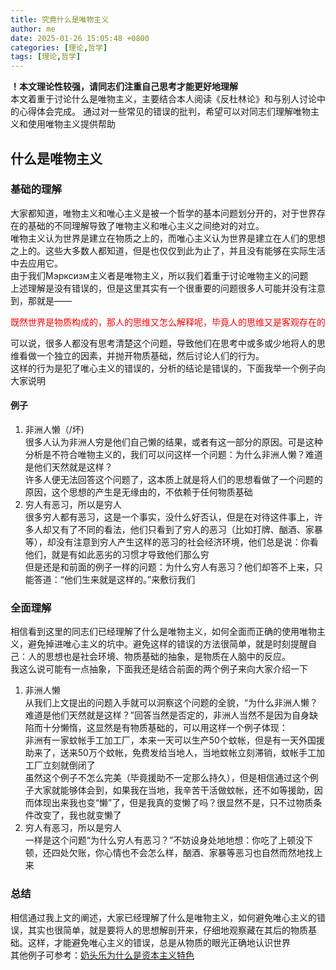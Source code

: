 ```yaml
---
title: 究竟什么是唯物主义
author: me
date: 2025-01-26 15:05:48 +0800
categories: [理论,哲学]
tags: [理论,哲学]
---
```

**！本文理论性较强，请同志们注重自己思考才能更好地理解**<br>
本文着重于讨论什么是唯物主义，主要结合本人阅读《反杜林论》和与别人讨论中的心得体会完成。
通过对一些常见的错误的批判，希望可以对同志们理解唯物主义和使用唯物主义提供帮助
## 什么是唯物主义
### 基础的理解
大家都知道，唯物主义和唯心主义是被一个哲学的基本问题划分开的，对于世界存在的基础的不同理解导致了唯物主义和唯心主义之间绝对的对立。<br>
唯物主义认为世界是建立在物质之上的，而唯心主义认为世界是建立在人们的思想之上的。这些大多数人都知道，但是也仅仅到此为止了，并且没有能够在实际生活中去应用它。<br>
由于我们<span class="lang_russian">Мэрксизм</span>主义者是唯物主义，所以我们着重于讨论唯物主义的问题<br>
上述理解是没有错误的，但是这里其实有一个很重要的问题很多人可能并没有注意到，那就是——<p style = "color : red">既然世界是物质构成的，那人的思维又怎么解释呢，毕竟人的思维又是客观存在的</p>
可以说，很多人都没有思考清楚这个问题，导致他们在思考中或多或少地将人的思维看做一个独立的因素，并抛开物质基础，然后讨论人们的行为。<br>
这样的行为是犯了唯心主义的错误的，分析的结论是错误的，下面我举一个例子向大家说明
#### 例子
1. 非洲人懒（/坏)<br>
很多人认为非洲人穷是他们自己懒的结果，或者有这一部分的原因。可是这种分析是不符合唯物主义的，我们可以问这样一个问题：为什么非洲人懒？难道是他们天然就是这样？<br>
许多人便无法回答这个问题了，这本质上就是将人们的思想看做了一个问题的原因，这个思想的产生是无缘由的，不依赖于任何物质基础
2. 穷人有恶习，所以是穷人<br>
很多穷人都有恶习，这是一个事实，没什么好否认，但是在对待这件事上，许多人却又有了不同的看法，他们只看到了穷人的恶习（比如打牌、酗酒、家暴等），却没有注意到穷人产生这样的恶习的社会经济环境，他们总是说：你看他们，就是有如此恶劣的习惯才导致他们那么穷<br>
但是还是和前面的例子一样的问题：为什么穷人有恶习？他们却答不上来，只能答道：“他们生来就是这样的。”来敷衍我们
### 全面理解
相信看到这里的同志们已经理解了什么是唯物主义，如何全面而正确的使用唯物主义，避免掉进唯心主义的坑中。避免这样的错误的方法很简单，就是时刻提醒自己：人的思想也是社会环境、物质基础的抽象，是物质在人脑中的反应。<br>
我这么说可能有一点抽象，下面我还是结合前面的两个例子来向大家介绍一下
1. 非洲人懒<br>
从我们上文提出的问题入手就可以洞察这个问题的全貌，“为什么非洲人懒？难道是他们天然就是这样？”回答当然是否定的，非洲人当然不是因为自身缺陷而十分懒惰，这显然是有物质基础的，可以用这样一个例子体现：<br>
非洲有一家蚊帐手工加工厂，本来一天可以生产50个蚊帐，但是有一天外国援助来了，送来50万个蚊帐，免费发给当地人，当地蚊帐立刻滞销，蚊帐手工加工厂立刻就倒闭了<br>
虽然这个例子不怎么完美（毕竟援助不一定那么持久），但是相信通过这个例子大家就能够体会到，如果我在当地，我辛苦干活做蚊帐，还不如等援助，因而体现出来我也变“懒”了，但是我真的变懒了吗？很显然不是，只不过物质条件改变了，我也就变懒了
2. 穷人有恶习，所以是穷人<br>
一样是这个问题“为什么穷人有恶习？”不妨设身处地地想：你吃了上顿没下顿，还四处欠账，你心情也不会怎么样，酗酒、家暴等恶习也自然而然地找上来
### 总结
相信通过我上文的阐述，大家已经理解了什么是唯物主义，如何避免唯心主义的错误，其实也很简单，就是要将人的思想解剖开来，仔细地观察藏在其后的物质基础。这样，才能避免唯心主义的错误，总是从物质的眼光正确地认识世界<br>
其他例子可参考：[奶头乐为什么是资本主义特色](/Marxism-Study-Material/posts/奶头乐为什么是资本主义特色)